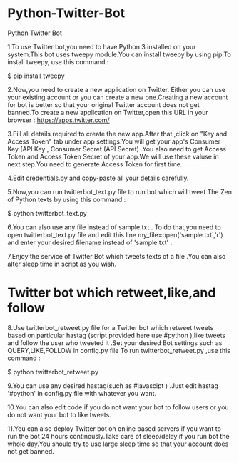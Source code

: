 # Python-Twitter-Bot
Python Twitter Bot 

1.To use Twitter bot,you need to have Python 3 installed on your system.This bot uses tweepy module.You can install tweepy by using pip.To install tweepy, use this command :

 $ pip install tweepy

2.Now,you need to create a new application on Twitter. Either you can use your existing account or you can create a new one.Creating a new account for bot  is better so that your original Twitter account does not get banned.To create a new application on Twitter,open this URL in your browser :
 https://apps.twitter.com/

3.Fill all details required to create the new app.After that ,click on "Key and Access Token" tab under app settings.You will get your app's Consumer Key (API Key , Consumer Secret (API Secret) .You also need to get Access Token and Access Token Secret of your app.We will use these valuse in next step.You need to generate Access Token for first time.


4.Edit credentials.py and copy-paste  all your details carefully.


5.Now,you can run  twitterbot_text.py file to run bot which will tweet The Zen of Python texts by using this command :


 $ python twitterbot_text.py 
 


6.You can also use any file instead of sample.txt . To do that,you need to open twitterbot_text.py file and edit this line my_file=open('sample.txt','r') and enter your desired filename instead of 'sample.txt' .



7.Enjoy the service of Twitter Bot which tweets texts of a file .You can also alter sleep time in script as you wish.







# Twitter bot which retweet,like,and follow

8.Use twitterbot_retweet.py file for a Twitter bot which retweet tweets based on particular hastag (script provided here use #python ),like tweets and follow the user who tweeted it .Set your desired Bot settings such as QUERY,LIKE,FOLLOW in config.py file  To run twitterbot_retweet.py ,use this command :

  $ python twitterbot_retweet.py


9.You can use any desired hastag(such as #javascipt ) .Just edit hastag '#python' in config.py file with whatever you want.

10.You can also edit code if you do not want your bot to follow  users or you do not want your bot  to like tweets.

11.You can also deploy Twitter bot on online based servers if you want to run the bot 24 hours continously.Take care of sleep/delay if you run bot the whole day.You should try to use large sleep time so that your account does not get banned.

